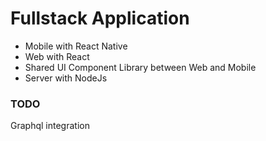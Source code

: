 # Fullstack Application

- Mobile with React Native
- Web with React
- Shared UI Component Library between Web and Mobile
- Server with NodeJs

### TODO

Graphql integration
